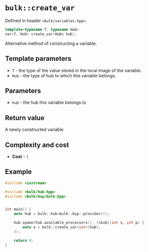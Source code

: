 # `bulk::create_var`

Defined in header `<bulk/variables.hpp>`.

```cpp
template<typename T, typename Hub>
var<T, Hub> create_var(Hub& hub);
```

Alternative method of constructing a variable.

## Template parameters

* `T` - the type of the value stored in the local image of the variable.
* `Hub` - the type of hub to which this variable belongs.

## Parameters

* `hub` - the hub this variable belongs to

## Return value

A newly constructed variable

## Complexity and cost

* **Cost** - `l`

## Example

```cpp
#include <iostream>

#include <bulk/hub.hpp>
#include <bulk/bsp/bulk.hpp>


int main() {
    auto hub = bulk::hub<bulk::bsp::provider>();

    hub.spawn(hub.available_processors(), [&hub](int s, int p) {
        auto x = bulk::create_var<int>(hub);
    });

    return 0;
}
```
